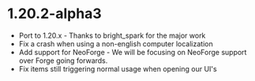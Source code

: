 # 1.20.2-alpha3

* Port to 1.20.x - Thanks to bright_spark for the major work
* Fix a crash when using a non-english computer localization
* Add support for NeoForge - We will be focusing on NeoForge support over Forge going forwards.
* Fix items still triggering normal usage when opening our UI's